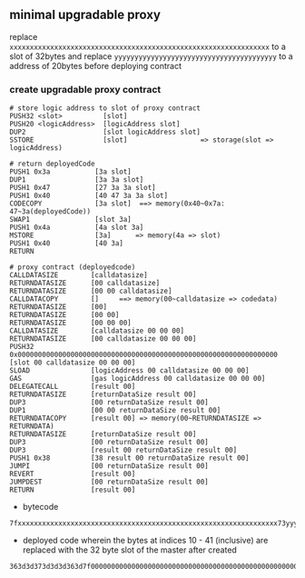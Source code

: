 minimal upgradable proxy
---

replace `xxxxxxxxxxxxxxxxxxxxxxxxxxxxxxxxxxxxxxxxxxxxxxxxxxxxxxxxxxxxxxxx` to a slot of 32bytes and replace `yyyyyyyyyyyyyyyyyyyyyyyyyyyyyyyyyyyyyyyy` to a address of 20bytes before deploying contract 

### create upgradable proxy contract
```
# store logic address to slot of proxy contract
PUSH32 <slot>          [slot]
PUSH20 <logicAddress>  [logicAddress slot]
DUP2                   [slot logicAddress slot]
SSTORE                 [slot]                  => storage(slot => logicAddress)

# return deployedCode
PUSH1 0x3a           [3a slot]
DUP1                 [3a 3a slot]
PUSH1 0x47           [27 3a 3a slot]  
PUSH1 0x40           [40 47 3a 3a slot]
CODECOPY             [3a slot]  ==> memory(0x40~0x7a: 47~3a(deployedCode))
SWAP1                [slot 3a]
PUSH1 0x4a           [4a slot 3a]               
MSTORE               [3a]      => memory(4a => slot)
PUSH1 0x40           [40 3a]
RETURN

# proxy contract (deployedcode)
CALLDATASIZE        [calldatasize] 
RETURNDATASIZE      [00 calldatasize]
RETURNDATASIZE      [00 00 calldatasize]
CALLDATACOPY        []     ==> memory(00~calldatasize => codedata)
RETURNDATASIZE      [00]
RETURNDATASIZE      [00 00]
RETURNDATASIZE      [00 00 00]
CALLDATASIZE        [calldatasize 00 00 00]
RETURNDATASIZE      [00 calldatasize 00 00 00]
PUSH32 0x0000000000000000000000000000000000000000000000000000000000000000       [slot 00 calldatasize 00 00 00] 
SLOAD               [logicAddress 00 calldatasize 00 00 00]
GAS                 [gas logicAddress 00 calldatasize 00 00 00]
DELEGATECALL        [result 00]
RETURNDATASIZE      [returnDataSize result 00]
DUP3                [00 returnDataSize result 00]
DUP1                [00 00 returnDataSize result 00]
RETURNDATACOPY      [result 00] => memory(00~RETURNDATASIZE => RETURNDATA)
RETURNDATASIZE      [returnDataSize result 00] 
DUP3                [00 returnDataSize result 00] 
DUP3                [result 00 returnDataSize result 00]
PUSH1 0x38          [38 result 00 returnDataSize result 00]
JUMPI				[00 returnDataSize result 00]
REVERT              [result 00]
JUMPDEST            [00 returnDataSize result 00]
RETURN              [result 00]
```

* bytecode
```
7fxxxxxxxxxxxxxxxxxxxxxxxxxxxxxxxxxxxxxxxxxxxxxxxxxxxxxxxxxxxxxxxx73yyyyyyyyyyyyyyyyyyyyyyyyyyyyyyyyyyyyyyyy8155603a80604760403990604a526040f3363d3d373d3d3d363d7f0000000000000000000000000000000000000000000000000000000000000000545af43d82803e3d8282603857fd5bf3
```

* deployed code 
wherein the bytes at indices 10 - 41 (inclusive) are replaced with the 32 byte slot of the master after created
```
363d3d373d3d3d363d7f0000000000000000000000000000000000000000000000000000000000000000545af43d82803e3d8282603857fd5bf3
```
